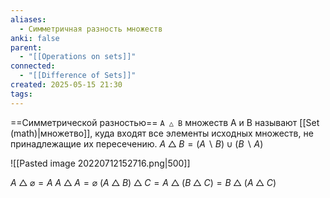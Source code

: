 ```yaml
---
aliases:
  - Симметричная разность множеств
anki: false
parent:
  - "[[Operations on sets]]"
connected:
  - "[[Difference of Sets]]"
created: 2025-05-15 21:30
tags:
---
```



==Симметрической разностью== `A △ B` множеств A и B называют [[Set (math)|множетво]], куда входят все элементы исходных множеств, не принадлежащие их пересечению.
$A \bigtriangleup B = (A ∖ B) \cup (B ∖ A)$

![[Pasted image 20220712152716.png|500]]

$A \bigtriangleup \varnothing = A$
$A \bigtriangleup A = \varnothing$
$(A\bigtriangleup B)\bigtriangleup C=A\bigtriangleup(B\bigtriangleup C)=B\bigtriangleup(A\bigtriangleup C)$
